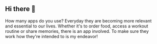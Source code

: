 ## Hi there 👋

<!--
**VicenteS312/VicenteS312** is a ✨ _special_ ✨ repository because its `README.md` (this file) appears on your GitHub profile.

Here are some ideas to get you started:

- 🔭 I’m currently working on ...
- 🌱 I’m currently learning ...
- 👯 I’m looking to collaborate on ...
- 🤔 I’m looking for help with ...
- 💬 Ask me about ...
- 📫 How to reach me: ...
- 😄 Pronouns: ...
- ⚡ Fun fact: ...
-->
How many apps do you use? Everyday they are becoming more relevant and essential to our lives. Whether it's to order food, access a workout routine or share memories, there is an app involved. To make sure they work how they're intended to is my endeavor!
